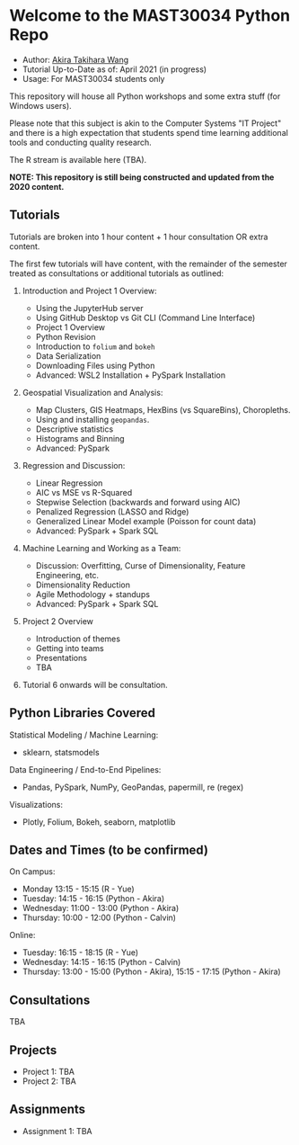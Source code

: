 # Welcome to the MAST30034 Python Repo
- Author: [Akira Takihara Wang](https://github.com/akiratwang)
- Tutorial Up-to-Date as of: April 2021 (in progress) 
- Usage: For MAST30034 students only  

This repository will house all Python workshops and some extra stuff (for Windows users).

Please note that this subject is akin to the Computer Systems "IT Project" and there is a high expectation that students spend time learning additional tools and conducting quality research.

The R stream is available here (TBA).

**NOTE: This repository is still being constructed and updated from the 2020 content.**

## Tutorials
Tutorials are broken into 1 hour content + 1 hour consultation OR extra content.

The first few tutorials will have content, with the remainder of the semester treated as consultations or additional tutorials as outlined:
1. Introduction and Project 1 Overview:
    - Using the JupyterHub server
    - Using GitHub Desktop vs Git CLI (Command Line Interface)
    - Project 1 Overview
    - Python Revision 
    - Introduction to `folium` and `bokeh`
    - Data Serialization
    - Downloading Files using Python
    - Advanced: WSL2 Installation + PySpark Installation
    
2. Geospatial Visualization and Analysis:
    - Map Clusters, GIS Heatmaps, HexBins (vs SquareBins), Choropleths.
    - Using and installing `geopandas`.
    - Descriptive statistics
    - Histograms and Binning
    - Advanced: PySpark
    
3. Regression and Discussion:
    - Linear Regression
    - AIC vs MSE vs R-Squared
    - Stepwise Selection (backwards and forward using AIC)
    - Penalized Regression (LASSO and Ridge)
    - Generalized Linear Model example (Poisson for count data)
    - Advanced: PySpark + Spark SQL
    
4. Machine Learning and Working as a Team:
    - Discussion: Overfitting, Curse of Dimensionality, Feature Engineering, etc.
    - Dimensionality Reduction
    - Agile Methodology + standups
    - Advanced: PySpark + Spark SQL
    
5. Project 2 Overview
    - Introduction of themes
    - Getting into teams
    - Presentations
    - TBA

6. Tutorial 6 onwards will be consultation.

## Python Libraries Covered
Statistical Modeling / Machine Learning:
- sklearn, statsmodels

Data Engineering / End-to-End Pipelines:
- Pandas, PySpark, NumPy, GeoPandas, papermill, re (regex)

Visualizations:
- Plotly, Folium, Bokeh, seaborn, matplotlib

## Dates and Times (to be confirmed)
On Campus:
- Monday 13:15 - 15:15 (R - Yue)
- Tuesday: 14:15 - 16:15 (Python - Akira)
- Wednesday: 11:00 - 13:00 (Python - Akira)
- Thursday: 10:00 - 12:00 (Python - Calvin)

Online:
- Tuesday: 16:15 - 18:15 (R - Yue)
- Wednesday: 14:15 - 16:15 (Python - Calvin)
- Thursday: 13:00 - 15:00 (Python - Akira), 15:15 - 17:15 (Python - Akira)

## Consultations
TBA

## Projects
- Project 1: TBA
- Project 2: TBA

## Assignments
- Assignment 1: TBA
